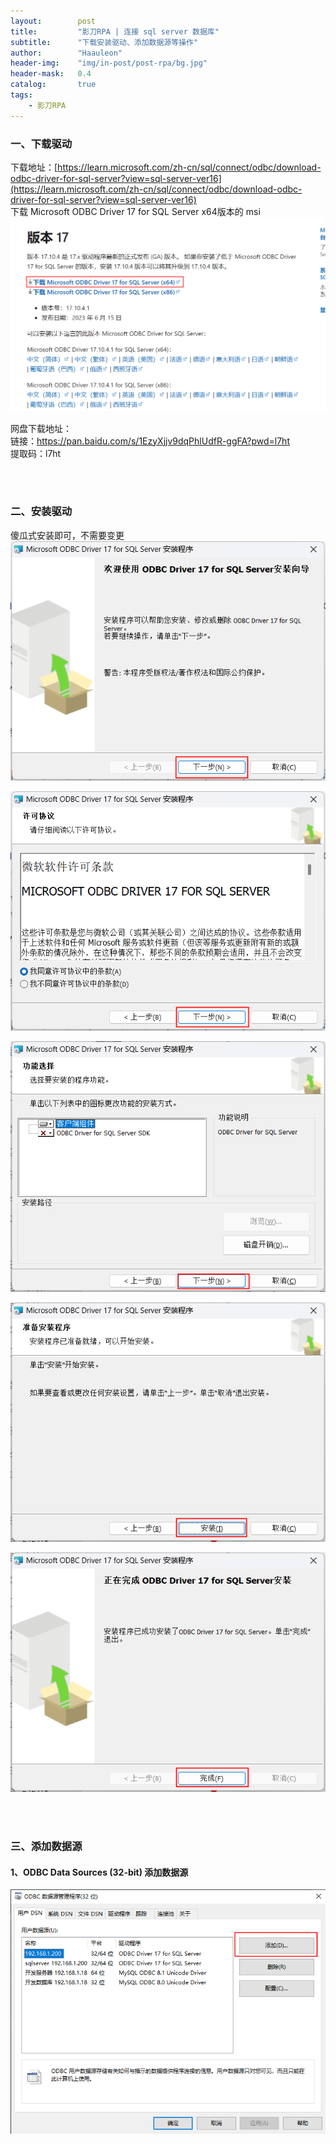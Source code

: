 ```yaml
---
layout:        post
title:         "影刀RPA | 连接 sql server 数据库"
subtitle:      "下载安装驱动、添加数据源等操作"
author:        "Haauleon"
header-img:    "img/in-post/post-rpa/bg.jpg"
header-mask:   0.4
catalog:       true
tags:
    - 影刀RPA
---
```



### 一、下载驱动
下载地址：[https://learn.microsoft.com/zh-cn/sql/connect/odbc/download-odbc-driver-for-sql-server?view=sql-server-ver16](https://learn.microsoft.com/zh-cn/sql/connect/odbc/download-odbc-driver-for-sql-server?view=sql-server-ver16)                
下载 Microsoft ODBC Driver 17 for SQL Server  x64版本的 msi                                
![](\img\in-post\post-rpa\2023-07-31-yingdao-sqlserver-1.png)        

网盘下载地址：           
链接：https://pan.baidu.com/s/1EzyXjjv9dqPhlUdfR-ggFA?pwd=l7ht             
提取码：l7ht                     

<br>
<br>

### 二、安装驱动
傻瓜式安装即可，不需要变更        
![](\img\in-post\post-rpa\2023-07-31-yingdao-sqlserver-2.png)          

![](\img\in-post\post-rpa\2023-07-31-yingdao-sqlserver-3.png)        

![](\img\in-post\post-rpa\2023-07-31-yingdao-sqlserver-4.png)        

![](\img\in-post\post-rpa\2023-07-31-yingdao-sqlserver-5.png)        

![](\img\in-post\post-rpa\2023-07-31-yingdao-sqlserver-6.png)        

<br>
<br>

### 三、添加数据源
#### 1、ODBC Data Sources (32-bit) 添加数据源
![](\img\in-post\post-rpa\2023-07-31-yingdao-sqlserver-7.png)        


